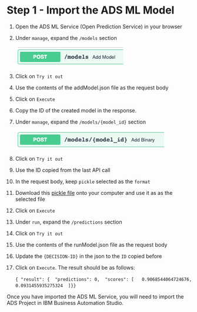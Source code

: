 # Step 1 - Import the ADS ML Model

1. Open the ADS ML Service (Open Prediction Service) in your browser

2. Under `manage`, expand the `/models` section

   ![image-20210601220850676](/images/ads-ml-service-add-model.png)

3. Click on `Try it out`

4. Use the contents of the addModel.json file as the request body

5. Click on `Execute`

6. Copy the ID of the created model in the response.

7. Under `manage`, expand the `/models/{model_id}` section

   ![image-20210601221731687](/images/ads-ml-service-add-model-binary.png)

8. Click on `Try it out`

9. Use the ID copied from the last API call

10. In the request body, keep `pickle` selected as the `format` 

11. Download this [pickle file](/Solution%20Exports/ADS/ML/service-payment-default-risk-v0-archive.pkl) onto your computer and use it as as the selected file

12. Click on `Execute`

13. Under `run`, expand the `/predictions` section

14. Click on `Try it out`

15. Use the contents of the runModel.json file as the request body

16. Update the `{DECISION-ID}` in the json to the `ID` copied before

17. Click on `Execute`. The result should be as follows:

    `{ "result": {  "predictions": 0,  "scores": [   0.9068544064724676,   0.0931455935275324  ]}}`

Once you have imported the ADS ML Service, you will need to import the ADS Project in IBM Business Automation Studio.
